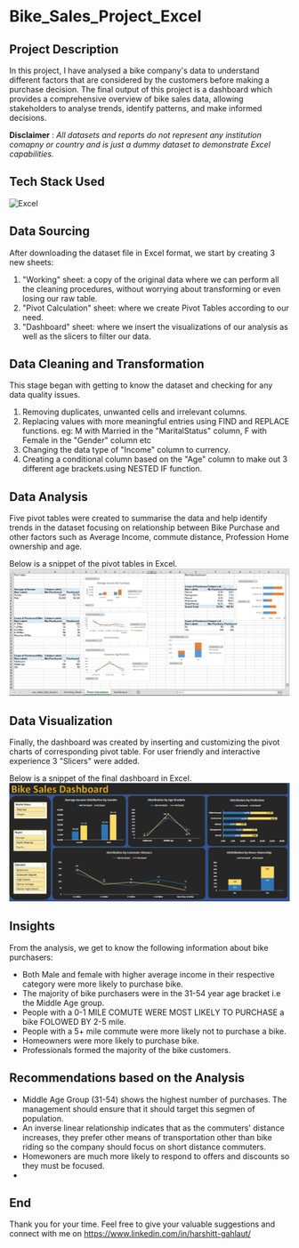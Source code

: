 # Bike_Sales_Project_Excel

## Project Description
In this project, I have analysed a bike company's data to understand different factors that are considered by the customers before making a purchase decision. The final output of this project is a dashboard which provides a comprehensive overview of bike sales data, allowing stakeholders to analyse trends, identify patterns, and make informed decisions.

**__Disclaimer__** : _All datasets and reports do not represent any institution comapny or country and is just a dummy dataset to demonstrate Excel capabilities._

## Tech Stack Used 
![Excel](https://img.icons8.com/color/256/microsoft-excel-2019.png)

## Data Sourcing
After downloading  the dataset file in Excel format, we start by creating 3 new sheets:
1.	"Working" sheet: a copy of the original data where we can perform all the cleaning procedures, without worrying about transforming or even losing our raw table.
2.	"Pivot Calculation" sheet: where we create Pivot Tables according to our need.
3.	"Dashboard" sheet: where we insert the visualizations of our analysis as well as the slicers to filter our data.

## Data Cleaning and Transformation
This stage began with getting to know the dataset and checking for any data quality issues.
1.	Removing duplicates, unwanted cells and irrelevant columns.
2.	Replacing values with more meaningful entries  using FIND and REPLACE functions.
eg: M with Married in the "MaritalStatus" column,
    F with Female in the "Gender" column
  	etc
3.	Changing the data type of "Income" column to currency.
4.	Creating a conditional column based on the "Age" column to make out 3 different age brackets.using NESTED IF function.

## Data Analysis
Five pivot tables were created to summarise the data and help identify trends in the dataset focusing on relationship between Bike Purchase and other factors such as Average Income, commute distance, Profession Home ownership and age.

Below is a snippet of the pivot tables in Excel.
![](https://github.com/harshitgahlaut/Bike_Sales_Project_Excel/blob/main/Pivots.JPG)

## Data Visualization
Finally, the dashboard was created by inserting and  customizing the pivot charts of corresponding  pivot table.
For user friendly and interactive experience  3 "Slicers" were added.

Below is a snippet of the final dashboard in Excel.
![](https://github.com/harshitgahlaut/Bike_Sales_Project_Excel/blob/main/Dashboarrd.JPG)

## Insights
From the analysis, we get to know the following information about bike purchasers:
- Both Male and female with higher average income in their respective category were more likely to purchase bike.
- The majority of bike purchasers were in the 31-54 year age bracket i.e the Middle Age group.
- People with a 0-1 MILE COMUTE WERE MOST LIKELY TO PURCHASE a bike FOLOWED BY  2-5 mile. 
- People with a 5+ mile commute were more likely not to purchase a bike.
- Homeowners were more likely to purchase bike.
- Professionals formed  the majority of the bike customers.

## Recommendations based on the Analysis
- Middle Age Group (31-54) shows the highest number of purchases. The management should ensure that it should target this segmen of population.
- An inverse linear relationship indicates that as the commuters' distance increases, they prefer other means of transportation other than bike riding so the company should focus on short distance commuters.
- Homewoners are much more likely to respond to offers and discounts so they must be focused.
- 

## End
Thank you for your time. Feel free to give your valuable suggestions and connect with me on 
https://www.linkedin.com/in/harshitt-gahlaut/

